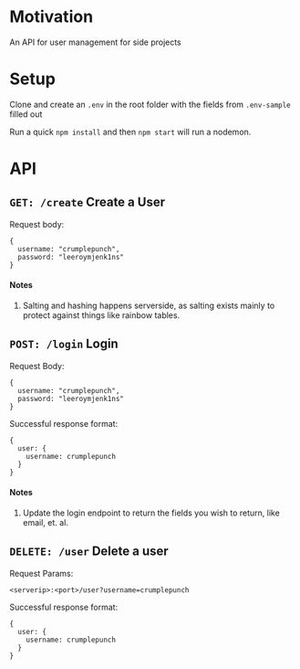 # Motivation

An API for user management for side projects


# Setup

Clone and create an `.env` in the root folder with the fields from `.env-sample` filled out

Run a quick `npm install` and then `npm start` will run a nodemon.

# API

## `GET: /create` Create a User

Request body:
```
{
  username: "crumplepunch",
  password: "leeroymjenk1ns"
}
```

#### Notes
1. Salting and hashing happens serverside, as salting exists mainly to protect against things like rainbow tables.

## `POST: /login` Login

Request Body:
```
{
  username: "crumplepunch",
  password: "leeroymjenk1ns"
}
```

Successful response format:
```
{
  user: {
    username: crumplepunch
  }
}
```

#### Notes
1. Update the login endpoint to return the fields you wish to return, like email, et. al.

## `DELETE: /user` Delete a user

Request Params:
```
<serverip>:<port>/user?username=crumplepunch
```

Successful response format:
```
{
  user: {
    username: crumplepunch
  }
}
```
